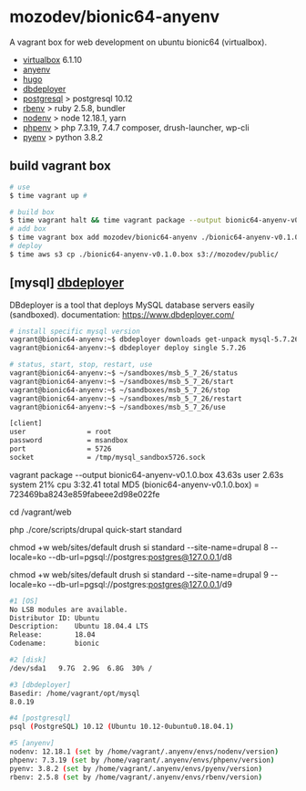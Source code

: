 # mozodev/bionic64-anyenv

A vagrant box for web development on ubuntu bionic64 (virtualbox).

- [virtualbox](https://virtualbox.org) 6.1.10
- [anyenv](https://github.com/anyenv/anyenv)
- [hugo](https://github.com/gohugoio/hugo)
- [dbdeployer](https://github.com/datacharmer/dbdeployer)
- [postgresql](https://github.com/postgres/postgres) > postgresql 10.12
- [rbenv](https://github.com/rbenv/rbenv) > ruby 2.5.8, bundler
- [nodenv](https://github.com/nodenv/nodenv) > node 12.18.1, yarn
- [phpenv](https://github.com/phpenv/phpenv) > php 7.3.19, 7.4.7 composer, drush-launcher, wp-cli
- [pyenv](https://github.com/pyenv/pyenv) > python 3.8.2

## build vagrant box

```zsh
# use
$ time vagrant up #

# build box
$ time vagrant halt && time vagrant package --output bionic64-anyenv-v0.1.0.box && md5 bionic64-anyenv-v0.1.0.box
# add box
$ time vagrant box add mozodev/bionic64-anyenv ./bionic64-anyenv-v0.1.0.box
# deploy
$ time aws s3 cp ./bionic64-anyenv-v0.1.0.box s3://mozodev/public/
```

## [mysql] [dbdeployer](https://github.com/datacharmer/dbdeployer/)

DBdeployer is a tool that deploys MySQL database servers easily (sandboxed).
documentation: <https://www.dbdeployer.com/>

```bash
# install specific mysql version
vagrant@bionic64-anyenv:~$ dbdeployer downloads get-unpack mysql-5.7.26.tar.xz --delete-after-unpack
vagrant@bionic64-anyenv:~$ dbdeployer deploy single 5.7.26

# status, start, stop, restart, use
vagrant@bionic64-anyenv:~$ ~/sandboxes/msb_5_7_26/status
vagrant@bionic64-anyenv:~$ ~/sandboxes/msb_5_7_26/start
vagrant@bionic64-anyenv:~$ ~/sandboxes/msb_5_7_26/stop
vagrant@bionic64-anyenv:~$ ~/sandboxes/msb_5_7_26/restart
vagrant@bionic64-anyenv:~$ ~/sandboxes/msb_5_7_26/use

[client]
user               = root
password           = msandbox
port               = 5726
socket             = /tmp/mysql_sandbox5726.sock
```

vagrant package --output bionic64-anyenv-v0.1.0.box  43.63s user 2.63s system 21% cpu 3:32.41 total
MD5 (bionic64-anyenv-v0.1.0.box) = 723469ba8243e859fabeee2d98e022fe

cd /vagrant/web

php ./core/scripts/drupal quick-start standard

chmod +w web/sites/default
drush si standard --site-name=drupal 8 --locale=ko --db-url=pgsql://postgres:postgres@127.0.0.1/d8

chmod +w web/sites/default
drush si standard --site-name=drupal 9 --locale=ko --db-url=pgsql://postgres:postgres@127.0.0.1/d9

```bash
#1 [OS]
No LSB modules are available.
Distributor ID: Ubuntu
Description:    Ubuntu 18.04.4 LTS
Release:        18.04
Codename:       bionic

#2 [disk]
/dev/sda1   9.7G  2.9G  6.8G  30% /

#3 [dbdeployer]
Basedir: /home/vagrant/opt/mysql
8.0.19  

#4 [postgresql]
psql (PostgreSQL) 10.12 (Ubuntu 10.12-0ubuntu0.18.04.1)

#5 [anyenv]
nodenv: 12.18.1 (set by /home/vagrant/.anyenv/envs/nodenv/version)
phpenv: 7.3.19 (set by /home/vagrant/.anyenv/envs/phpenv/version)
pyenv: 3.8.2 (set by /home/vagrant/.anyenv/envs/pyenv/version)
rbenv: 2.5.8 (set by /home/vagrant/.anyenv/envs/rbenv/version)
```